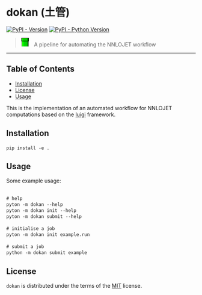 # dokan (土管)

[![PyPI - Version](https://img.shields.io/pypi/v/dokan.svg)](https://pypi.org/project/dokan)
[![PyPI - Python Version](https://img.shields.io/pypi/pyversions/dokan.svg)](https://pypi.org/project/dokan)

> <img src="./doc/img/dokan.png" height="23px">&emsp;A pipeline for automating the NNLOJET workflow

-----

## Table of Contents

- [Installation](#installation)
- [License](#license)
- [Usage](#usage)

This is the implementation of an automated workflow for NNLOJET computations based on the [luigi](https://github.com/spotify/luigi) framework. 

## Installation

```console
pip install -e .
```

## Usage

Some example usage:
```console

# help
pyton -m dokan --help
pyton -m dokan init --help
pyton -m dokan submit --help

# initialise a job
pyton -m dokan init example.run

# submit a job
python -m dokan submit example

```


## License

`dokan` is distributed under the terms of the [MIT](https://spdx.org/licenses/MIT.html) license.

